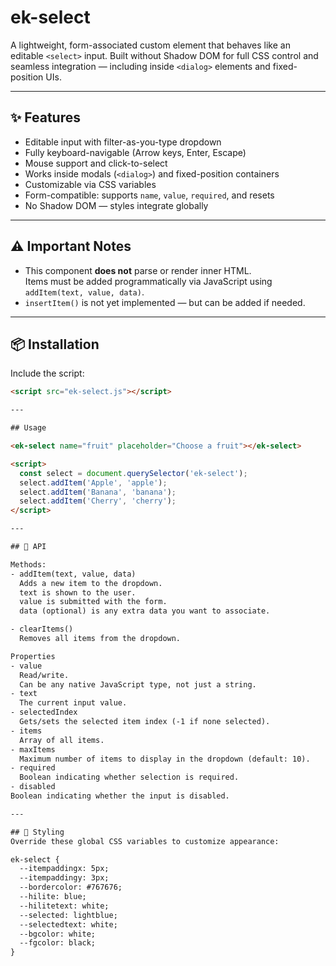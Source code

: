 # ek-select

A lightweight, form-associated custom element that behaves like an editable `<select>` input. Built without Shadow DOM for full CSS control and seamless integration — including inside `<dialog>` elements and fixed-position UIs.

---

## ✨ Features

- Editable input with filter-as-you-type dropdown
- Fully keyboard-navigable (Arrow keys, Enter, Escape)
- Mouse support and click-to-select
- Works inside modals (`<dialog>`) and fixed-position containers
- Customizable via CSS variables
- Form-compatible: supports `name`, `value`, `required`, and resets
- No Shadow DOM — styles integrate globally

---

## ⚠️ Important Notes

- This component **does not** parse or render inner HTML.  
  Items must be added programmatically via JavaScript using `addItem(text, value, data)`.  
- `insertItem()` is not yet implemented — but can be added if needed.

---

## 📦 Installation

Include the script:
```html
<script src="ek-select.js"></script>

---

## Usage

<ek-select name="fruit" placeholder="Choose a fruit"></ek-select>

<script>
  const select = document.querySelector('ek-select');
  select.addItem('Apple', 'apple');
  select.addItem('Banana', 'banana');
  select.addItem('Cherry', 'cherry');
</script>

---

## 🧠 API

Methods:
- addItem(text, value, data)
  Adds a new item to the dropdown.
  text is shown to the user.
  value is submitted with the form.
  data (optional) is any extra data you want to associate.

- clearItems()
  Removes all items from the dropdown.

Properties
- value
  Read/write.
  Can be any native JavaScript type, not just a string.
- text
  The current input value.
- selectedIndex
  Gets/sets the selected item index (-1 if none selected).
- items
  Array of all items.
- maxItems
  Maximum number of items to display in the dropdown (default: 10).
- required
  Boolean indicating whether selection is required.
- disabled
Boolean indicating whether the input is disabled.

---

## 🎨 Styling
Override these global CSS variables to customize appearance:

ek-select {
  --itempaddingx: 5px;
  --itempaddingy: 3px;
  --bordercolor: #767676;
  --hilite: blue;
  --hilitetext: white;
  --selected: lightblue;
  --selectedtext: white;
  --bgcolor: white;
  --fgcolor: black;
}
